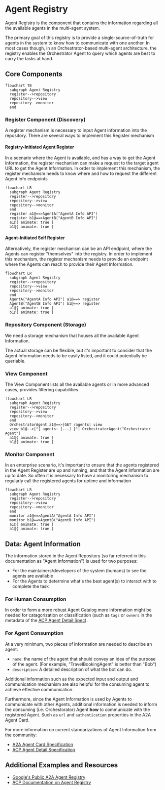 # Agent Registry

Agent Registry is the component that contains the information regarding all the
available agents in the multi-agent system.

The primary goal of this registry is to provide a single-source-of-truth for
agents in the system to know how to communicate with one another. In most cases
though, in an Orchestrator-based multi-agent architecture, the registry enables
the Orchestrator Agent to query which agents are best to carry the tasks at hand.

## Core Components

```mermaid
flowchart TB
  subgraph Agent Registry
  register-->repository
  repository-->view
  repository-->monitor
  end
```

### Register Component (Discovery)

A register mechanism is necessary to input Agent information into the
repository. There are several ways to implement this Register mechanism

#### Registry-Initiated Agent Register

In a scenario where the Agent is available, and has a way to get the Agent
Information, the register mechanism can make a request to the target agent URL
to get the Agent Information. In order to implement this mechanism, the register
mechanism needs to know where and how to request the different Agent Info
endpoints

```mermaid
flowchart LR
  subgraph Agent Registry
  register-->repository
  repository-->view
  repository-->monitor
  end
  register a1@==>AgentA("AgentA Info API")
  register b1@==>AgentB("AgentB Info API")
  a1@{ animate: true }
  b1@{ animate: true }
```

#### Agent-Initiated Self Register

Alternatively, the register mechanism can be an API endpoint, where the Agents
can register "themselves" into the registry. In order to implement this
mechanism, the register mechanism needs to provide an endpoint where the Agents
can reach to provide their Agent Information.

```mermaid
flowchart LR
  subgraph Agent Registry
  register-->repository
  repository-->view
  repository-->monitor
  end
  AgentA("AgentA Info API") a1@==> register
  AgentB("AgentB Info API") b1@==> register
  a1@{ animate: true }
  b1@{ animate: true }
```

### Repository Component (Storage)

We need a storage mechanism that houses all the available Agent Information.

The actual storage can be flexible, but it's important to consider that the
Agent Information needs to be easily listed, and it could potentially be
queriable.

### View Component

The View Component lists all the available agents or in more advanced cases,
provides filtering capabilities

```mermaid
flowchart LR
  subgraph Agent Registry
  register-->repository
  repository-->view
  repository-->monitor
  end
  OrchestratorAgent a1@==>|GET /agents| view
  view b1@-->|"{ agents: [...] }"| OrchestratorAgent("Orchestrator Agent")
  a1@{ animate: true }
  b1@{ animate: true }
```

### Monitor Component

In an enterprise scenario, it's important to ensure that the agents registered
in the Agent Register are up and running, and that the Agent Information are up
to date. So often it is necessary to have a monitoring mechanism to regularly
call the registered agents for uptime and information

```mermaid
flowchart LR
  subgraph Agent Registry
  register-->repository
  repository-->view
  repository-->monitor
  end
  monitor a1@==>AgentA("AgentA Info API")
  monitor b1@==>AgentB("AgentB Info API")
  a1@{ animate: true }
  b1@{ animate: true }
```

## Data: Agent Information

The information stored in the Agent Repository (so far referred in this
documentation as "Agent Information") is used for two purposes:

- For the maintainers/developers of the system (humans) to see the agents are
  available
- For the Agents to determine what's the best agent(s) to interact with to
  complete the task

### For Human Consumption

In order to form a more robust Agent Catalog more information might be needed
for catagorization or classification (such as `tags` or `owners` in the metadata
of the
[ACP Agent Detail Spec](https://agentcommunicationprotocol.dev/core-concepts/agent-detail#schema-metadata)).

### For Agent Consumption

At a very minimum, two pieces of information are needed to describe an agent:

- `name`: the name of the agent that should convey an idea of the purpose of the
  agent. (For example, "TravelBookingAgent" is better than "Bob")
- `description`: A detailed description of what the bot can do.

Additional information such as the expected input and output and communication
mechanism are also helpful for the consuming agent to achieve effective
communication

Furthermore, since the Agent Information is used by Agents to communicate with
other Agents, additional information is needed to inform the consuming (i.e.
Orchestorator) Agent **how** to communicate with the registered Agent. Such as
`url` and `authentication` properties in the A2A Agent Card.

For more information on current standarizations of Agent Information from the
community:

- [A2A Agent Card Specification](https://google.github.io/A2A/specification/#55-agentcard-object-structure)
- [ACP Agent Detail Specification](https://agentcommunicationprotocol.dev/core-concepts/agent-detail)

## Additional Examples and Resources

- [Google's Public A2A Agent Registry](https://a2astore.co/)
- [ACP Documentation on Agent Registry](https://agentcommunicationprotocol.dev/core-concepts/agent-discovery#registry-based-discovery)
